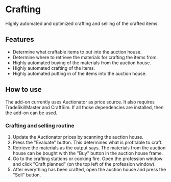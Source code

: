 # Crafting

Highly automated and optimized crafting and selling of the crafted items.

## Features

* Determine what craftable items to put into the auction house.
* Determine where to retrieve the materials for crafting the items from.
* Highly automated buying of the materials from the auction house.
* Highly automated crafting of the items.
* Highly automated putting in of the items into the auction house.

## How to use

The add-on currently uses Auctionator as price source. It also requires TradeSkillMaster and CraftSim. If all those dependencies are installed, then the add-on can be used.

### Crafting and selling routine

1. Update the Auctionator prices by scanning the auction house.
2. Press the "Evaluate" button. This determines what is profitable to craft.
3. Retrieve the materials as the output says. The materials from the auction house can be bought with the "Buy" button in the auction house frame.
4. Go to the crafting stations or cooking fire. Open the profession window and click "Craft planned" (on the top left of the profession window).
5. After everything has been crafted, open the auction house and press the "Sell" button.

